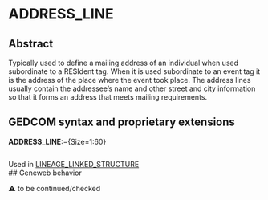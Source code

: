 ﻿# ADDRESS_LINE
## Abstract
Typically used to define a mailing address of an individual when used subordinate to a RESIdent tag.
When it is used subordinate to an event tag it is the address of the place where the event took place.
The address lines usually contain the addressee’s name and other street and city information so that it
forms an address that meets mailing requirements.


## GEDCOM syntax and proprietary extensions

**ADDRESS_LINE**:={Size=1:60}
<pre>
</pre>
Used in <a href=Ged.LINEAGE_LINKED_STRUCTURE.md>LINEAGE_LINKED_STRUCTURE</a><br />## Geneweb behavior


:warning: to be continued/checked

